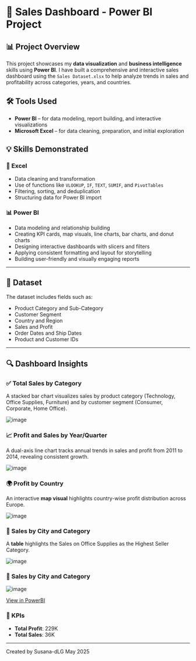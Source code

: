 
# 💼 Sales Dashboard - Power BI Project


## 📊 Project Overview

This project showcases my **data visualization** and **business intelligence** skills using **Power BI**. I have built a comprehensive and interactive sales dashboard using the `Sales Dataset.xlsx` to help analyze trends in sales and profitability across categories, years, and countries.

## 🛠️ Tools Used

- **Power BI** – for data modeling, report building, and interactive visualizations
- **Microsoft Excel** – for data cleaning, preparation, and initial exploration

## 💡 Skills Demonstrated

### 🔧 Excel
- Data cleaning and transformation  
- Use of functions like `VLOOKUP`, `IF`, `TEXT`, `SUMIF`, and `PivotTables`  
- Filtering, sorting, and deduplication  
- Structuring data for Power BI import

### 📊 Power BI
- Data modeling and relationship building  
- Creating KPI cards, map visuals, line charts, bar charts, and donut charts  
- Designing interactive dashboards with slicers and filters  
- Applying consistent formatting and layout for storytelling  
- Building user-friendly and visually engaging reports  

---

## 📁 Dataset

The dataset includes fields such as:
- Product Category and Sub-Category  
- Customer Segment  
- Country and Region  
- Sales and Profit  
- Order Dates and Ship Dates  
- Product and Customer IDs
---

## 🔍 Dashboard Insights

### ✅ Total Sales by Category
A stacked bar chart visualizes sales by product category (Technology, Office Supplies, Furniture) and by customer segment (Consumer, Corporate, Home Office).

![image](https://github.com/user-attachments/assets/912c4cf7-f222-44f2-ab4e-3db784397054)

### 📈 Profit and Sales by Year/Quarter
A dual-axis line chart tracks annual trends in sales and profit from 2011 to 2014, revealing consistent growth.

![image](https://github.com/user-attachments/assets/815be020-c5e7-498c-a95e-1c6483afa23d)

### 🌍 Profit by Country
An interactive **map visual** highlights country-wise profit distribution across Europe.

![image](https://github.com/user-attachments/assets/5960a379-4d48-4c60-b0e7-05ffb62f51bc)

### 🥇 Sales by City and Category
A **table** highlights the Sales on Office Supplies as the Highest Seller Category.

![image](https://github.com/user-attachments/assets/956b7cdd-e694-4d39-8235-3b2b43ed5fbc)


### 🥇 Sales by City and Category

![image](https://github.com/user-attachments/assets/de03fd04-bb84-437b-bcad-f57ad0a64efd)

[View in PowerBI](https://app.powerbi.com/groups/me/reports/fdb14bca-b77f-493d-bacf-e9f971225d8f/b0deb759a531e4108097?experience=power-bi)

### 📌 KPIs
- **Total Profit**: 229K  
- **Total Sales**: 36K

---

Created by Susana-dLG
May 2025
